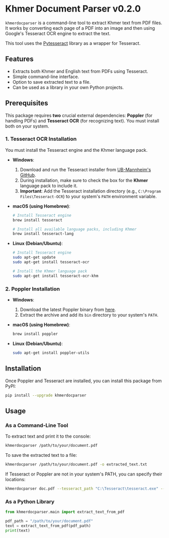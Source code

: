 # Khmer Document Parser v0.2.0

`khmerdocparser` is a command-line tool to extract Khmer text from PDF files. It works by converting each page of a PDF into an image and then using Google's Tesseract OCR engine to extract the text.

This tool uses the [Pytesseract](https://github.com/madmaze/pytesseract) library as a wrapper for Tesseract.

## Features

- Extracts both Khmer and English text from PDFs using Tesseract.
- Simple command-line interface.
- Option to save extracted text to a file.
- Can be used as a library in your own Python projects.

## Prerequisites

This package requires **two** crucial external dependencies: **Poppler** (for handling PDFs) and **Tesseract OCR** (for recognizing text). You must install both on your system.

### 1. Tesseract OCR Installation

You must install the Tesseract engine and the Khmer language pack.

- **Windows**:
  1. Download and run the Tesseract installer from [UB-Mannheim's GitHub](https://github.com/UB-Mannheim/tesseract/wiki).
  2. During installation, make sure to check the box for the **Khmer** language pack to include it.
  3. **Important**: Add the Tesseract installation directory (e.g., `C:\Program Files\Tesseract-OCR`) to your system's `PATH` environment variable.

- **macOS (using Homebrew)**:
  ```bash
  # Install Tesseract engine
  brew install tesseract

  # Install all available language packs, including Khmer
  brew install tesseract-lang
  ```

- **Linux (Debian/Ubuntu)**:
  ```bash
  # Install Tesseract engine
  sudo apt-get update
  sudo apt-get install tesseract-ocr

  # Install the Khmer language pack
  sudo apt-get install tesseract-ocr-khm
  ```

### 2. Poppler Installation

- **Windows**:
  1. Download the latest Poppler binary from [here](https://github.com/oschwartz10612/poppler-windows/releases/).
  2. Extract the archive and add its `bin` directory to your system's `PATH`.

- **macOS (using Homebrew)**:
  ```bash
  brew install poppler
  ```

- **Linux (Debian/Ubuntu)**:
  ```bash
  sudo apt-get install poppler-utils
  ```

## Installation

Once Poppler and Tesseract are installed, you can install this package from PyPI:

```bash
pip install --upgrade khmerdocparser
```

## Usage

### As a Command-Line Tool

To extract text and print it to the console:
```bash
khmerdocparser /path/to/your/document.pdf
```

To save the extracted text to a file:
```bash
khmerdocparser /path/to/your/document.pdf -o extracted_text.txt
```

If Tesseract or Poppler are not in your system's PATH, you can specify their locations:
```bash
khmerdocparser doc.pdf --tesseract_path "C:\Tesseract\tesseract.exe" --poppler_path "C:\Poppler\bin"
```

### As a Python Library

```python
from khmerdocparser.main import extract_text_from_pdf

pdf_path = "/path/to/your/document.pdf"
text = extract_text_from_pdf(pdf_path)
print(text)
```